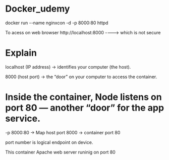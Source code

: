 # Docker_udemy

 docker run --name nginxcon -d -p 8000:80 httpd
 
 To acess on web browser
 http://localhost:8000  ----> which is not secure

 
 Explain
   ======================================================
localhost (IP address) → identifies your computer (the host).

8000 (host port) → the “door” on your computer to access the container.

Inside the container, Node listens on port 80 — another “door” for the app service.
===================================
-p 8000:80 → Map host port 8000 → container port 80

port number is logical endpoint on device.

This container  Apache web server runinig on port 80



